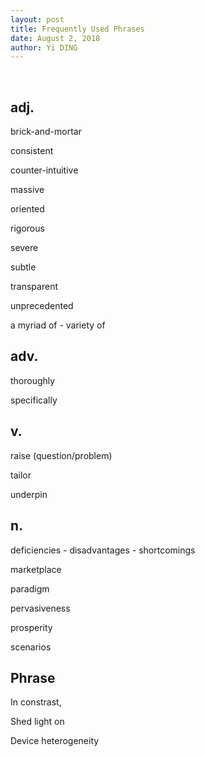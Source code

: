 ```yaml
---
layout: post
title: Frequently Used Phrases
date: August 2, 2018
author: Yi DING
---
```




​	

## adj.

brick-and-mortar

consistent

counter-intuitive

massive

oriented

rigorous 

severe

subtle

transparent

unprecedented

a myriad of - variety of 



## adv.

thoroughly

specifically



## v.

raise (question/problem)

tailor

underpin



## n.

deficiencies - disadvantages - shortcomings

marketplace

paradigm

pervasiveness

prosperity	

scenarios



## Phrase

In constrast,

Shed light on

Device heterogeneity

